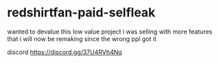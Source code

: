 # redshirtfan-paid-selfleak
wanted to devalue this low value project i was selling with more features that i will now be remaking since the wrong ppl got it

discord https://discord.gg/37U4RVh4Nq
